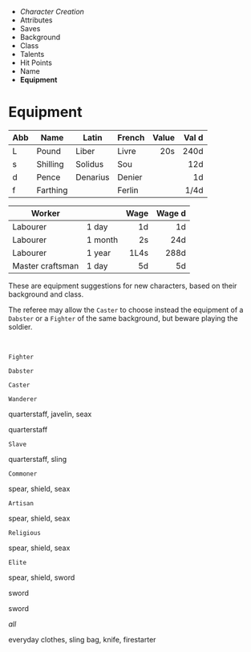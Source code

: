 
<!-- .margin.compass -->
* _Character Creation_
* Attributes
* Saves
* Background
* Class
* Talents
* Hit Points
* Name
* **Equipment**


# Equipment

<!-- <div.two-columns> -->
<!-- <div.left-column> -->

<!-- .monetary -->
| Abb | Name     | Latin    | French | Value | Val d |
|-----|----------|----------|--------|------:|------:|
| L   | Pound    | Liber    | Livre  |   20s |  240d |
| s   | Shilling | Solidus  | Sou    |       |   12d |
| d   | Pence    | Denarius | Denier |       |    1d |
| f   | Farthing |          | Ferlin |       |  1/4d |

<!-- </div.left-column> -->
<!-- <div.right-column> -->

<!-- .monetary -->
| Worker           |         | Wage   | Wage d |
|------------------|---------|-------:|-------:|
| Labourer         | 1 day   |     1d |     1d |
| Labourer         | 1 month |     2s |    24d |
| Labourer         | 1 year  |   1L4s |   288d |
| Master craftsman | 1 day   |     5d |     5d |

<!-- </div.right-column> -->
<!-- </div.two-columns> -->

These are equipment suggestions for new characters, based on their background and class.

The referee may allow the `Caster` to choose instead the equipment of a `Dabster` or a `Fighter` of the same background, but beware playing the soldier.

<!-- <div.equipment-grid> -->

<!-- <div a1> -->
&nbsp;
<!-- </div> -->
<!-- <div b1> -->
`Fighter`
<!-- </div> -->
<!-- <div c1> -->
`Dabster`
<!-- </div> -->
<!-- <div d1> -->
`Caster`
<!-- </div> -->

<!-- <div a2> WANDERER -->
`Wanderer`
<!-- </div> -->
<!-- <div b2> -->
quarterstaff, javelin, seax
<!-- </div> -->
<!-- <div c2d2> -->
quarterstaff
<!-- </div> -->

<!-- <div a3> SLAVE -->
`Slave`
<!-- </div> -->
<!-- <div b3> -->
quarterstaff, sling
<!-- </div> -->

<!-- <div a4> COMMONER -->
`Commoner`
<!-- </div> -->
<!-- <div b4> -->
spear, shield, seax
<!-- </div> -->

<!-- <div a5> ARTISAN -->
`Artisan`
<!-- </div> -->
<!-- <div b5> -->
spear, shield, seax
<!-- </div> -->

<!-- <div a6> RELIGIOUS -->
`Religious`
<!-- </div> -->
<!-- <div b6> -->
spear, shield, seax
<!-- </div> -->

<!-- <div a7> ELITE -->
`Elite`
<!-- </div> -->
<!-- <div b7> -->
spear, shield, sword
<!-- </div> -->
<!-- <div c7> -->
sword
<!-- </div> -->
<!-- <div d7> -->
sword
<!-- </div> -->

<!-- <div a8> ALL -->
_all_
<!-- </div> -->
<!-- <div b8d8> -->
everyday clothes, sling bag, knife, firestarter
<!-- </div> -->

<!-- </div.equipment-grid> -->

